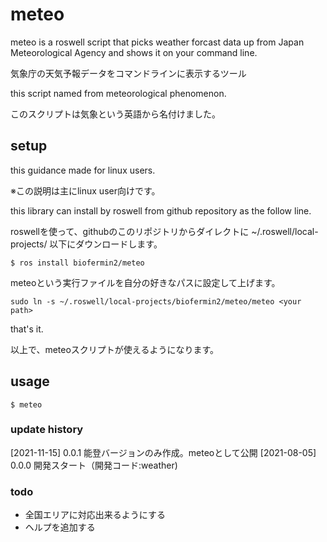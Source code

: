 # meteo
meteo is a roswell script that picks weather forcast data up from Japan Meteorological Agency and shows it on your command line.

気象庁の天気予報データをコマンドラインに表示するツール

this script named from meteorological phenomenon.

このスクリプトは気象という英語から名付けました。

## setup
this guidance made for linux users.

※この説明は主にlinux user向けです。

this library can install by roswell from github repository as the follow line.

roswellを使って、githubのこのリポジトリからダイレクトに
~/.roswell/local-projects/
以下にダウンロードします。

```shell
$ ros install biofermin2/meteo
```

meteoという実行ファイルを自分の好きなパスに設定して上げます。

```shell
sudo ln -s ~/.roswell/local-projects/biofermin2/meteo/meteo <your path>
```
that's it.

以上で、meteoスクリプトが使えるようになります。

## usage

```shell
$ meteo
```

### update history
[2021-11-15] 0.0.1 能登バージョンのみ作成。meteoとして公開
[2021-08-05] 0.0.0 開発スタート（開発コード:weather)

### todo
- 全国エリアに対応出来るようにする
- ヘルプを追加する

